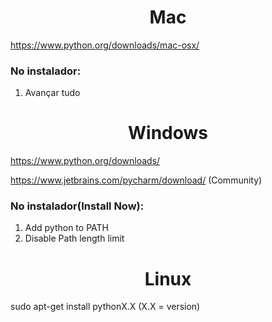 <h1 align=center> Mac</h1>

https://www.python.org/downloads/mac-osx/
 
### No instalador:
1. Avançar tudo

<h1 align=center> Windows</h1>

https://www.python.org/downloads/

https://www.jetbrains.com/pycharm/download/  (Community)

### No instalador(Install Now):
1.  Add python to PATH
2. Disable Path length limit


<h1 align=center> Linux</h1>

sudo apt-get install pythonX.X (X.X = version)